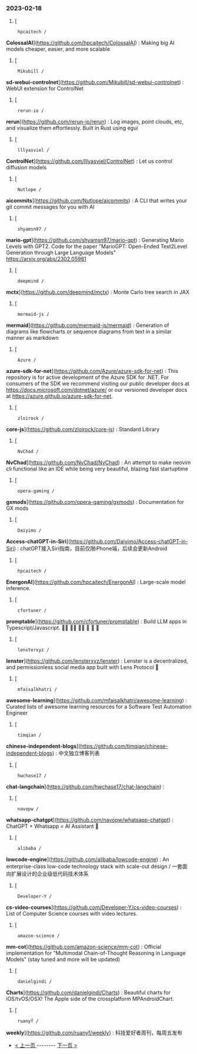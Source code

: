 ### 2023-02-18 
1. [
    

        hpcaitech /
**ColossalAI**](https://github.com/hpcaitech/ColossalAI) : Making big AI models cheaper, easier, and more scalable
1. [
    

        Mikubill /
**sd-webui-controlnet**](https://github.com/Mikubill/sd-webui-controlnet) : WebUI extension for ControlNet
1. [
    

        rerun-io /
**rerun**](https://github.com/rerun-io/rerun) : Log images, point clouds, etc, and visualize them effortlessly. Built in Rust using egui
1. [
    

        lllyasviel /
**ControlNet**](https://github.com/lllyasviel/ControlNet) : Let us control diffusion models
1. [
    

        Nutlope /
**aicommits**](https://github.com/Nutlope/aicommits) : A CLI that writes your git commit messages for you with AI
1. [
    

        shyamsn97 /
**mario-gpt**](https://github.com/shyamsn97/mario-gpt) : Generating Mario Levels with GPT2. Code for the paper "MarioGPT: Open-Ended Text2Level Generation through Large Language Models" https://arxiv.org/abs/2302.05981
1. [
    

        deepmind /
**mctx**](https://github.com/deepmind/mctx) : Monte Carlo tree search in JAX
1. [
    

        mermaid-js /
**mermaid**](https://github.com/mermaid-js/mermaid) : Generation of diagrams like flowcharts or sequence diagrams from text in a similar manner as markdown
1. [
    

        Azure /
**azure-sdk-for-net**](https://github.com/Azure/azure-sdk-for-net) : This repository is for active development of the Azure SDK for .NET. For consumers of the SDK we recommend visiting our public developer docs at https://docs.microsoft.com/dotnet/azure/ or our versioned developer docs at https://azure.github.io/azure-sdk-for-net.
1. [
    

        zloirock /
**core-js**](https://github.com/zloirock/core-js) : Standard Library
1. [
    

        NvChad /
**NvChad**](https://github.com/NvChad/NvChad) : An attempt to make neovim cli functional like an IDE while being very beautiful, blazing fast startuptime
1. [
    

        opera-gaming /
**gxmods**](https://github.com/opera-gaming/gxmods) : Documentation for GX mods
1. [
    

        Daiyimo /
**Access-chatGPT-in-Siri**](https://github.com/Daiyimo/Access-chatGPT-in-Siri) : chatGPT接入Siri指南，目前仅限iPhone端，后续会更新Android
1. [
    

        hpcaitech /
**EnergonAI**](https://github.com/hpcaitech/EnergonAI) : Large-scale model inference.
1. [
    

        cfortuner /
**promptable**](https://github.com/cfortuner/promptable) : Build LLM apps in Typescript/Javascript. 🧑‍💻 🧑‍💻 🧑‍💻 🚀 🚀 🚀
1. [
    

        lensterxyz /
**lenster**](https://github.com/lensterxyz/lenster) : Lenster is a decentralized, and permissionless social media app built with Lens Protocol 🌿
1. [
    

        mfaisalkhatri /
**awesome-learning**](https://github.com/mfaisalkhatri/awesome-learning) : Curated lists of awesome learning resources for a Software Test Automation Engineer
1. [
    

        timqian /
**chinese-independent-blogs**](https://github.com/timqian/chinese-independent-blogs) : 中文独立博客列表
1. [
    

        hwchase17 /
**chat-langchain**](https://github.com/hwchase17/chat-langchain) : 
1. [
    

        navopw /
**whatsapp-chatgpt**](https://github.com/navopw/whatsapp-chatgpt) : ChatGPT + Whatsapp = AI Assistant 🚀
1. [
    

        alibaba /
**lowcode-engine**](https://github.com/alibaba/lowcode-engine) : An enterprise-class low-code technology stack with scale-out design / 一套面向扩展设计的企业级低代码技术体系
1. [
    

        Developer-Y /
**cs-video-courses**](https://github.com/Developer-Y/cs-video-courses) : List of Computer Science courses with video lectures.
1. [
    

        amazon-science /
**mm-cot**](https://github.com/amazon-science/mm-cot) : Official implementation for "Multimodal Chain-of-Thought Reasoning in Language Models" (stay tuned and more will be updated)
1. [
    

        danielgindi /
**Charts**](https://github.com/danielgindi/Charts) : Beautiful charts for iOS/tvOS/OSX! The Apple side of the crossplatform MPAndroidChart.
1. [
    

        ruanyf /
**weekly**](https://github.com/ruanyf/weekly) : 科技爱好者周刊，每周五发布 

- [ < 上一页 ](https://github.com/able8/github-trending-daily-record/blob/master/2023-02-17.md) -------- [ 下一页 > ](https://github.com/able8/github-trending-daily-record/blob/master/2023-02-19.md)
